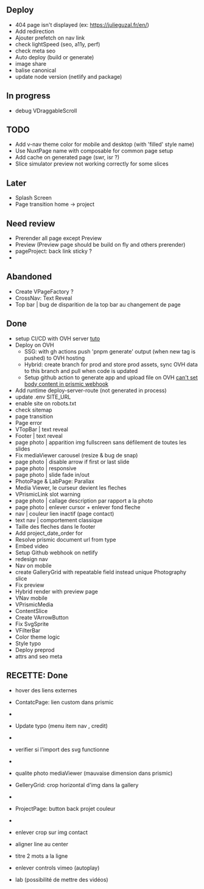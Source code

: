 ## Deploy
- 404 page isn't displayed (ex: https://julieguzal.fr/en/)
- Add redirection
- Ajouter prefetch on nav link
- check lightSpeed (seo, a11y, perf)
- check meta seo
- Auto deploy (build or generate)
- image share
- balise canonical
- update node version (netlify and package)

## In progress
- debug VDraggableScroll

## TODO
- Add v-nav theme color for mobile and desktop (with 'filled' style name)
- Use NuxtPage name with composable for common page setup 
- Add cache on generated page (swr, isr ?)
- Slice simulator preview not working correctly for some slices

## Later
- Splash Screen
- Page transition home -> project

## Need review
- Prerender all page except Preview
- Preview (Preview page should be build on fly and others prerender)
- pageProject: back link sticky ?
- 
## Abandoned 
- Create VPageFactory ?
- CrossNav: Text Reveal
- Top bar | bug de disparition de la top bar au changement de page


## Done
- setup CI/CD with OVH server [tuto](https://help.ovhcloud.com/csm/fr-web-hosting-git-integration?id=kb_article_view&sysparm_article=KB0063755)
- Deploy on OVH
  - SSG: with gh actions push 'pnpm generate' output (when new tag is pushed) to OVH hosting
  - Hybrid: create branch for prod and store prod assets, sync OVH data to this branch and pull when code is updated
  - Setup github action to generate app and upload file on OVH [can't set body content in prismic webhook](https://community.prismic.io/t/setting-response-body-in-webhooks/9761/23) 
- Add runtime deploy-server-route (not generated in process)
- update .env SITE_URL
- enable site on robots.txt
- check sitemap
- page transition
- Page error
- VTopBar | text reveal
- Footer | text reveal
- page photo | apparition img fullscreen sans défilement de toutes les slides
- Fix mediaViewer carousel (resize & bug de snap)
- page photo | disable arrow if first or last slide
- page photo | responsive
- page photo | slide fade in/out
- PhotoPage & LabPage: Parallax
- Media Viewer, le curseur devient les fleches
- VPrismicLink slot warning
- page photo | callage description par rapport a la photo
- page photo | enlever cursor + enlever fond fleche
- nav | couleur lien inactif (page contact)
- text nav | comportement classique
- Taille des fleches dans le footer
- Add project_date_order for
- Resolve prismic document url from type
- Embed video
- Setup Github webhook on netlify
- redesign nav
- Nav on mobile
- create GalleryGrid with repeatable field instead unique Photography slice
- Fix preview
- Hybrid render with preview page
- VNav mobile
- VPrismicMedia
- ContentSlice
- Create VArrowButton
- Fix SvgSprite
- VFilterBar
- Color theme logic
- Style typo
- Deploy preprod
- attrs and seo meta 


## RECETTE: Done
- hover des liens externes
- ContatcPage: lien custom dans prismic
- 
- Update typo (menu item nav , credit)
- 
- verifier si l'import des svg functionne
- 
- qualite photo mediaViewer (mauvaise dimension dans prismic)
- GelleryGrid: crop horizontal d'img dans la gallery
- 
- ProjectPage: button back projet couleur
- 
- enlever crop sur img contact
- aligner line au center
- titre 2 mots a la ligne

- enlever controls vimeo (autoplay)
- lab (possibilité de mettre des vidéos)
